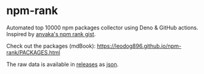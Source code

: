 # npm-rank

Automated top 10000 npm packages collector using Deno & GitHub actions. Inspired
by
[anvaka's npm rank gist](https://gist.github.com/anvaka/8e8fa57c7ee1350e3491).

Check out the packages (mdBook):
https://leodog896.github.io/npm-rank/PACKAGES.html

The raw data is available in
[releases](https://github.com/LeoDog896/npm-rank/releases) as
[json](https://github.com/LeoDog896/npm-rank/releases/download/latest/raw.txt).

